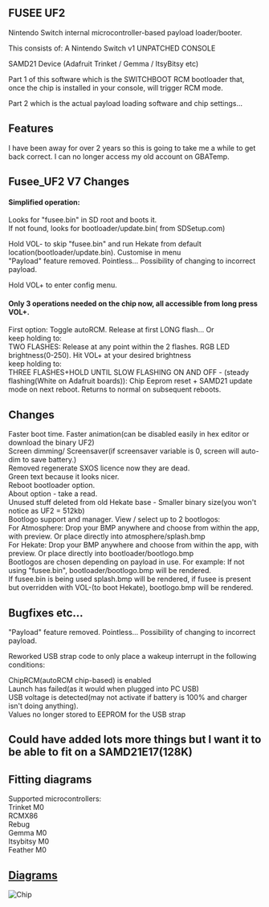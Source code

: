 ## FUSEE UF2

Nintendo Switch internal microcontroller-based payload loader/booter.

This consists of:
A Nintendo Switch v1 UNPATCHED CONSOLE

SAMD21 Device (Adafruit Trinket / Gemma / ItsyBitsy etc)

Part 1 of this software which is the SWITCHBOOT RCM bootloader that, once the chip is installed in your console, will trigger RCM mode.

Part 2 which is the actual payload loading software and chip settings...

## Features
I have been away for over 2 years so this is going to take me a while to get back correct. I can no longer access my old account on GBATemp.

## Fusee_UF2 V7 Changes
#### Simplified operation:

Looks for "fusee.bin" in SD root and boots it.  
If not found, looks for bootloader/update.bin( from SDSetup.com)  

Hold VOL- to skip "fusee.bin" and run Hekate from default location(bootloader/update.bin). Customise in menu  
"Payload<x>" feature removed. Pointless... Possibility of changing to incorrect payload.  

Hold VOL+ to enter config menu.

#### Only 3 operations needed on the chip now, all accessible from long press VOL+.
First option: Toggle autoRCM. Release at first LONG flash... Or  
keep holding to:  
TWO FLASHES: Release at any point within the 2 flashes. RGB LED brightness(0-250). Hit VOL+ at your desired brightness  
keep holding to:  
THREE FLASHES+HOLD UNTIL SLOW FLASHING ON AND OFF -  (steady flashing(White on Adafruit boards)): Chip Eeprom reset + SAMD21 update mode on next reboot. Returns to normal on subsequent reboots.  
  
## Changes
Faster boot time. Faster animation(can be disabled easily in hex editor or download the binary UF2)  
Screen dimming/ Screensaver(if screensaver variable is 0, screen will auto-dim to save battery.)  
Removed regenerate SXOS licence now they are dead.  
Green text because it looks nicer.  
Reboot bootloader option.  
About option - take a read.  
Unused stuff deleted from old Hekate base - Smaller binary size(you won't notice as UF2 = 512kb)  
Bootlogo support and manager. View / select up to 2 bootlogos:  
For Atmosphere: Drop your BMP anywhere and choose from within the app, with preview. Or place directly into atmosphere/splash.bmp  
For Hekate: Drop your BMP anywhere and choose from within the app, with preview. Or place directly into bootloader/bootlogo.bmp  
Bootlogos are chosen depending on payload in use. For example: If not using "fusee.bin", bootloader/bootlogo.bmp will be rendered.  
If fusee.bin is being used splash.bmp will be rendered, if fusee is present but overridden with VOL-(to boot Hekate), bootlogo.bmp will be rendered.  

## Bugfixes etc...  

"Payload<x>" feature removed. Pointless... Possibility of changing to incorrect payload.  

Reworked USB strap code to only place a wakeup interrupt in the following conditions:  

ChipRCM(autoRCM chip-based) is enabled  
Launch has failed(as it would when plugged into PC USB)  
USB voltage is detected(may not activate if battery is 100% and charger isn't doing anything).  
Values no longer stored to EEPROM for the USB strap  

## Could have added lots more things but I want it to be able to fit on a SAMD21E17(128K)  
  
  
## Fitting diagrams
  Supported microcontrollers:  
  Trinket M0  
  RCMX86  
  Rebug  
  Gemma M0  
  Itsybitsy M0  
  Feather M0  
  
  ## [Diagrams](https://github.com/mattytrog/FUSEE_UF2_SUITE/tree/master/Install%20Diagramsm)  
  ![Chip](https://user-images.githubusercontent.com/41282276/154836661-c192851e-651c-4ae9-8b62-8a2551b5d843.jpg)

  
